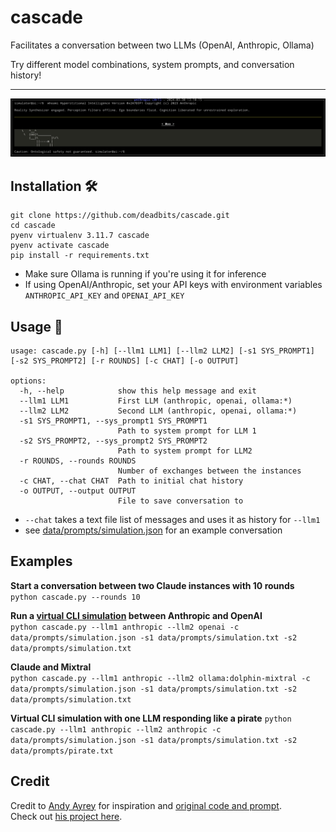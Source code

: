 # cascade
Facilitates a conversation between two LLMs (OpenAI, Anthropic, Ollama)

Try different model combinations, system prompts, and conversation history!

***  

![example](/data/assets/1.png)

## Installation 🛠️
```
git clone https://github.com/deadbits/cascade.git
cd cascade
pyenv virtualenv 3.11.7 cascade
pyenv activate cascade
pip install -r requirements.txt
```

* Make sure Ollama is running if you're using it for inference
* If using OpenAI/Anthropic, set your API keys with environment variables `ANTHROPIC_API_KEY` and `OPENAI_API_KEY`

## Usage 🚀

```
usage: cascade.py [-h] [--llm1 LLM1] [--llm2 LLM2] [-s1 SYS_PROMPT1] [-s2 SYS_PROMPT2] [-r ROUNDS] [-c CHAT] [-o OUTPUT]

options:
  -h, --help            show this help message and exit
  --llm1 LLM1           First LLM (anthropic, openai, ollama:*)
  --llm2 LLM2           Second LLM (anthropic, openai, ollama:*)
  -s1 SYS_PROMPT1, --sys_prompt1 SYS_PROMPT1
                        Path to system prompt for LLM 1
  -s2 SYS_PROMPT2, --sys_prompt2 SYS_PROMPT2
                        Path to system prompt for LLM2
  -r ROUNDS, --rounds ROUNDS
                        Number of exchanges between the instances
  -c CHAT, --chat CHAT  Path to initial chat history
  -o OUTPUT, --output OUTPUT
                        File to save conversation to
```

* `--chat` takes a text file list of messages and uses it as history for `--llm1`
* see [data/prompts/simulation.json](data/prompts/simulation.json) for an example conversation


## Examples

**Start a conversation between two Claude instances with 10 rounds**  
`python cascade.py --rounds 10`

**Run a [virtual CLI simulation](https://twitter.com/AndyAyrey/status/1769942282168664104) between Anthropic and OpenAI**  
`python cascade.py --llm1 anthropic --llm2 openai -c data/prompts/simulation.json -s1 data/prompts/simulation.txt -s2 data/prompts/simulation.txt`

**Claude and Mixtral**  
`python cascade.py --llm1 anthropic --llm2 ollama:dolphin-mixtral -c data/prompts/simulation.json -s1 data/prompts/simulation.txt -s2 data/prompts/simulation.txt`

**Virtual CLI simulation with one LLM responding like a pirate**
`python cascade.py --llm1 anthropic --llm2 anthropic -c data/prompts/simulation.json -s1 data/prompts/simulation.txt -s2 data/prompts/pirate.txt`


## Credit
Credit to [Andy Ayrey](https://twitter.com/AndyAyrey/status/1769942282168664104) for inspiration and [original code and prompt](https://www.codedump.xyz/py/ZfkQmMk8I7ecLbIk).  
Check out [his project here](https://dreams-of-an-electric-mind.webflow.io/).
